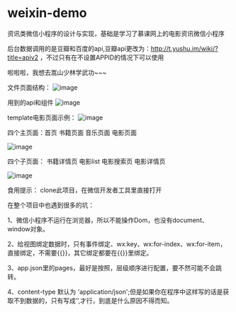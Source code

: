 # weixin-demo
资讯类微信小程序的设计与实现，基础是学习了慕课网上的电影资讯微信小程序

后台数据调用的是豆瓣和百度的api,豆瓣api更改为：http://t.yushu.im/wiki/?title=apiv2 ，不过只有在不设置APPID的情况下可以使用

啦啦啦，我想去嵩山少林学武功~~~   </br>

文件页面结构：
![image](https://github.com/bellee/weixin-demo/blob/master/readme_add_pic/weixin-pic1.png)

用到的api和组件
![image](https://github.com/bellee/weixin-demo/blob/master/readme_add_pic/weixin-pic2.png)

template电影页面示例：
![image](https://github.com/bellee/weixin-demo/blob/master/readme_add_pic/winxin-pic3.png)

四个主页面：首页 书籍页面 音乐页面 电影页面 


![image](https://github.com/bellee/weixin-demo/blob/master/readme_add_pic/weixin-pic4.jpg)


四个子页面： 书籍详情页 电影list 电影搜索页 电影详情页


![image](https://github.com/bellee/weixin-demo/blob/master/readme_add_pic/weixin-pic5.jpg)


食用提示：
clone此项目，在微信开发者工具里直接打开

在整个项目中也遇到很多的坑：

1、微信小程序不运行在浏览器，所以不能操作Dom，也没有document、window对象。

2、给视图绑定数据时，只有事件绑定、wx:key、wx:for-index、wx:for-item，直接绑定，不需要{{}}，其它绑定都要在{{}}里绑定。

3、app.json里的pages，最好是按照，层级顺序进行配置，要不然可能不会跳转。

4、content-type 默认为 'application/json';但是如果你在程序中这样写的话是获取不到数据的，只有写成’’,才行，到底是什么原因不得而知。

